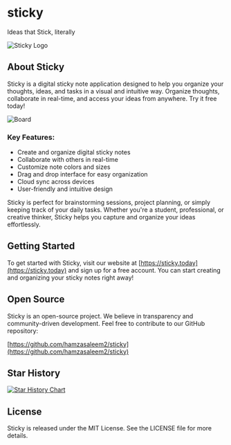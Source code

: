 # sticky
Ideas that Stick, literally

![Sticky Logo](https://github.com/hamzasaleem2/sticky/blob/main/public/sticky-logo.png)

## About Sticky

Sticky is a digital sticky note application designed to help you organize your thoughts, ideas, and tasks in a visual and intuitive way. Organize thoughts, collaborate in real-time, and access your ideas from anywhere. Try it free today!

![Board](https://github.com/hamzasaleem2/sticky/blob/main/public/board.png)

### Key Features:

- Create and organize digital sticky notes
- Collaborate with others in real-time
- Customize note colors and sizes
- Drag and drop interface for easy organization
- Cloud sync across devices
- User-friendly and intuitive design

Sticky is perfect for brainstorming sessions, project planning, or simply keeping track of your daily tasks. Whether you're a student, professional, or creative thinker, Sticky helps you capture and organize your ideas effortlessly.

## Getting Started

To get started with Sticky, visit our website at [https://sticky.today](https://sticky.today) and sign up for a free account. You can start creating and organizing your sticky notes right away!

## Open Source

Sticky is an open-source project. We believe in transparency and community-driven development. Feel free to contribute to our GitHub repository:

[https://github.com/hamzasaleem2/sticky](https://github.com/hamzasaleem2/sticky)

## Star History

<a href="https://star-history.com/#hamzasaleem2/sticky&Date">
 <picture>
   <source media="(prefers-color-scheme: dark)" srcset="https://api.star-history.com/svg?repos=hamzasaleem2/sticky&type=Date&theme=dark" />
   <source media="(prefers-color-scheme: light)" srcset="https://api.star-history.com/svg?repos=hamzasaleem2/sticky&type=Date" />
   <img alt="Star History Chart" src="https://api.star-history.com/svg?repos=hamzasaleem2/sticky&type=Date" />
 </picture>
</a>

## License

Sticky is released under the MIT License. See the LICENSE file for more details.
